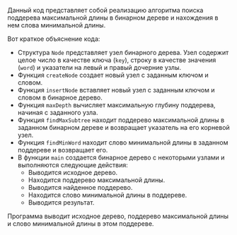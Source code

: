 Данный код представляет собой реализацию алгоритма поиска поддерева максимальной длины в бинарном дереве и нахождения в нем слова минимальной длины.

Вот краткое объяснение кода:

- Структура `Node` представляет узел бинарного дерева. Узел содержит целое число в качестве ключа (`key`), строку в качестве значения (`word`) и указатели на левый и правый дочерние узлы.
- Функция `createNode` создает новый узел с заданным ключом и словом.
- Функция `insertNode` вставляет новый узел с заданным ключом и словом в бинарное дерево.
- Функция `maxDepth` вычисляет максимальную глубину поддерева, начиная с заданного узла.
- Функция `findMaxSubtree` находит поддерево максимальной длины в заданном бинарном дереве и возвращает указатель на его корневой узел.
- Функция `findMinWord` находит слово минимальной длины в заданном поддереве и возвращает его.
- В функции `main` создается бинарное дерево с некоторыми узлами и выполняются следующие действия:
  - Выводится исходное дерево.
  - Находится поддерево максимальной длины.
  - Выводится найденное поддерево.
  - Находится слово минимальной длины в поддереве.
  - Выводится результат.

Программа выводит исходное дерево, поддерево максимальной длины и слово минимальной длины в этом поддереве.

